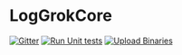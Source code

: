# LogGrokCore

[![Gitter](https://badges.gitter.im/LogGrokCore/community.svg)](https://gitter.im/LogGrokCore/community?utm_source=badge&utm_medium=badge&utm_campaign=pr-badge&utm_content=badge)
[![Run Unit tests](https://github.com/pekabon/LogGrokCore/actions/workflows/run-tests.yml/badge.svg)](https://github.com/pekabon/LogGrokCore/actions/workflows/run-tests.yml)
[![Upload Binaries](https://github.com/pekabon/LogGrokCore/actions/workflows/build_upload.yml/badge.svg)](https://github.com/pekabon/LogGrokCore/actions/workflows/build_upload.yml)
